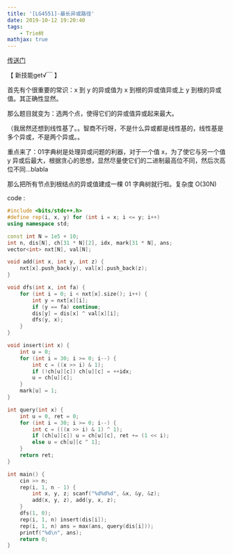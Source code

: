 ```yaml
---
title: '[LG4551]-最长异或路径'
date: 2019-10-12 19:20:40
tags: 
    - Trie树
mathjax: true
---
```


[传送门](https://www.luogu.org/problem/P4551)

【 新技能get√￣ 】

首先有个很重要的常识：x 到 y 的异或值为 x 到根的异或值异或上 y 到根的异或值。其正确性显然。

那么题目就变为：选两个点，使得它们的异或值异或起来最大。

（我居然还想到线性基了。。智商不行呀，不是什么异或都是线性基的，线性基是多个异或，不是两个异或。。

重点来了：01字典树是处理异或问题的利器，对于一个值 x，为了使它与另一个值 y 异或后最大，根据贪心的思想，显然尽量使它们的二进制最高位不同，然后次高位不同...blabla

那么把所有节点到根结点的异或值建成一棵 01 字典树就行啦。复杂度 O(30N)

code :
``` c++
#include <bits/stdc++.h>
#define rep(i, x, y) for (int i = x; i <= y; i++)
using namespace std;

const int N = 1e5 + 10;
int n, dis[N], ch[31 * N][2], idx, mark[31 * N], ans;
vector<int> nxt[N], val[N];

void add(int x, int y, int z) {
    nxt[x].push_back(y), val[x].push_back(z);
}

void dfs(int x, int fa) {
    for (int i = 0; i < nxt[x].size(); i++) {
        int y = nxt[x][i];
        if (y == fa) continue;
        dis[y] = dis[x] ^ val[x][i];
        dfs(y, x);
    }
}

void insert(int x) {
    int u = 0;
    for (int i = 30; i >= 0; i--) {
        int c = ((x >> i) & 1);
        if (!ch[u][c]) ch[u][c] = ++idx;
        u = ch[u][c];
    }
    mark[u] = 1;
}

int query(int x) {
    int u = 0, ret = 0;
    for (int i = 30; i >= 0; i--) {
        int c = (((x >> i) & 1) ^ 1);
        if (ch[u][c]) u = ch[u][c], ret += (1 << i);
        else u = ch[u][c ^ 1];
    }
    return ret;
}

int main() {
    cin >> n;
    rep(i, 1, n - 1) {
        int x, y, z; scanf("%d%d%d", &x, &y, &z);
        add(x, y, z), add(y, x, z);
    }
    dfs(1, 0);
    rep(i, 1, n) insert(dis[i]);
    rep(i, 1, n) ans = max(ans, query(dis[i]));
    printf("%d\n", ans);
    return 0;
}
```